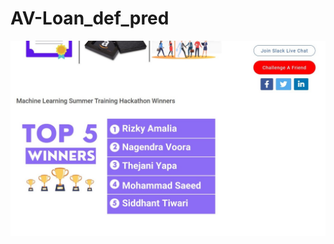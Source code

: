 # AV-Loan_def_pred

![alt text](https://github.com/despygurl/AV-Loan_def_pred/blob/master/Dashboard.jpg?raw=true)
